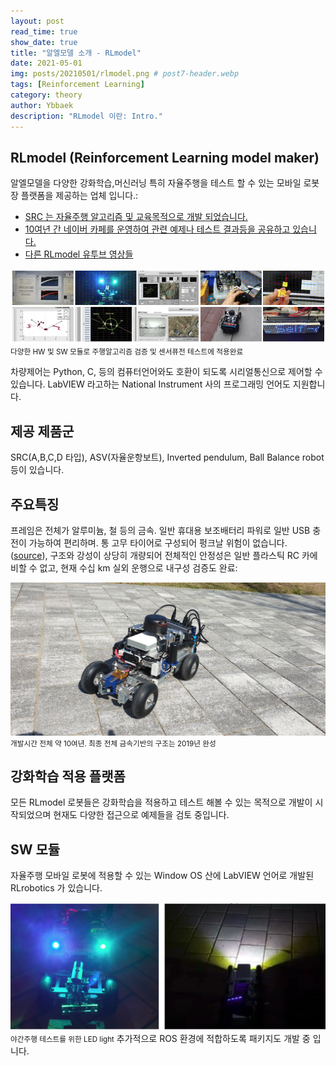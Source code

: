 ```yaml
---
layout: post
read_time: true
show_date: true
title: "알엘모델 소개 - RLmodel"
date: 2021-05-01
img: posts/20210501/rlmodel.png # post7-header.webp
tags: [Reinforcement Learning]
category: theory
author: Ybbaek
description: "RLmodel 이란: Intro."
---
```

## RLmodel (Reinforcement Learning model maker)
알엘모델을 다양한 강화학습,머신러닝 특히 자율주행을 테스트 할 수 있는 모바일 로봇장 플랫폼을 제공하는 업체 입니다.:
- [SRC 는 자율주행 알고리즘 및 교육목적으로 개발 되었습니다.](https://github.com/yunbum/SRC)
- [10여년 간 네이버 카페를 운영하여 관련 예제나 테스트 결과등을 공유하고 있습니다.](https://cafe.naver.com/iltech)
- [다른 RLmodel 유투브 영상들](https://www.youtube.com/channel/UCd23NgICe3702uqAAk4HYFQ/videos)

![HW SW 모듈개발 및 주행테스트](./assets/img/posts/20210402/src_hw-sw.png)
<small>다양한 HW 및 SW 모듈로 주행알고리즘 검증 및 센서퓨전 테스트에 적용완료 </small>

차량제어는 Python, C, 등의 컴퓨터언어와도 호환이 되도록 시리얼통신으로 제어할 수 있습니다. LabVIEW 라고하는 National Instrument 사의 프로그래밍 언어도 지원합니다.

## 제공 제품군
SRC(A,B,C,D 타입), ASV(자율운항보트), Inverted pendulum, Ball Balance robot 등이 있습니다.

## 주요특징
프레임은 전체가 알루미늄, 철 등의 금속. 일반 휴대용 보조배터리 파워로 일반 USB 충전이 가능하여 편리하며. 통 고무 타이어로 구성되어 펑크날 위험이 없습니다. ([source](https://www.thinkautomation.com/bots-and-ai/a-history-of-automation-the-rise-of-robots-and-ai/)), 구조와 강성이 상당히 개량되어 전체적인 안정성은 일반 플라스틱 RC 카에 비할 수 없고, 현재 수십 km 실외 운행으로 내구성 검증도 완료:

![Frame body](./assets/img/posts/20210402/src-b2_3.jpg)
<small>개발시간 전체 약 10여년. 최종 전체 금속기반의 구조는 2019년 완성</small>

## 강화학습 적용 플랫폼

모든 RLmodel 로봇들은 강화학습을 적용하고 테스트 해볼 수 있는 목적으로 개발이 시작되었으며 현재도 다양한 접근으로 예제들을 검토 중입니다.

## SW 모듈
자율주행 모바일 로봇에 적용할 수 있는 Window OS 산에 LabVIEW 언어로 개발된 RLrobotics 가 있습니다.

![post7-alexa-steps](./assets/img/posts/20210402/led-light.png)
<small>야간주행 테스트를 위한 LED light</small>
추가적으로 ROS 환경에 적합하도록 패키지도 개발 중 입니다.